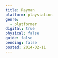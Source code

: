 ```yaml
---
title: Rayman
platform: playstation
genre:
  - platformer
digital: true
physical: false
guide: false
pending: false
posted: 2014-02-11
---
```

